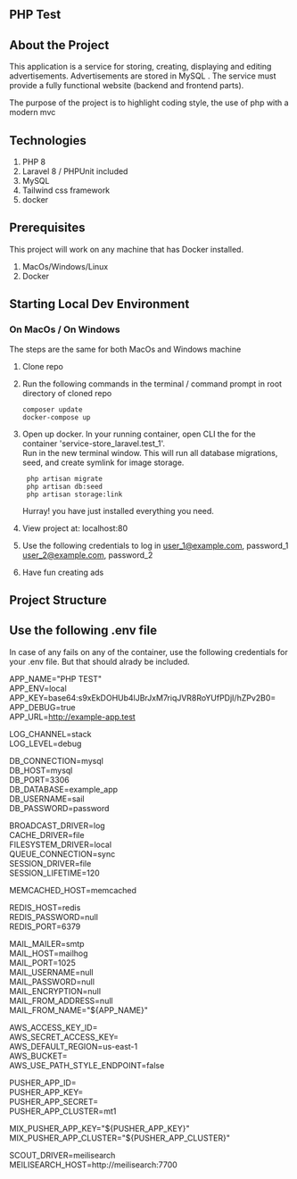 ## PHP Test

## About the Project

This application is a service for storing, creating, displaying and editing advertisements. Advertisements are stored in MySQL . The service must provide a fully functional website (backend and frontend parts).

The purpose of the project is to highlight coding style, the use of php with a modern mvc

## Technologies

1. PHP 8
2. Laravel 8 / PHPUnit included
3. MySQL
4. Tailwind css framework
5. docker

## Prerequisites

This project will work on any machine that has Docker installed.

1. MacOs/Windows/Linux
2. Docker

## Starting Local Dev Environment

### On MacOs / On Windows

The steps are the same for both MacOs and Windows machine

1. Clone repo
2. Run the following commands in the terminal / command prompt in root directory of cloned repo

    ```
    composer update
    docker-compose up
    ```

3. Open up docker. In your running container, open CLI the for the container 'service-store_laravel.test_1'.  
   Run in the new terminal window. This will run all database migrations, seed, and create symlink for image storage.

    ```
     php artisan migrate
     php artisan db:seed
     php artisan storage:link
    ```

    Hurray! you have just installed everything you need.

4. View project at: localhost:80

5. Use the following credentials to log in
   user_1@example.com, password_1  
   user_2@example.com, password_2

6. Have fun creating ads

## Project Structure

## Use the following .env file

In case of any fails on any of the container, use the following credentials for your .env file. But that should alrady be included.

APP_NAME="PHP TEST"  
APP_ENV=local  
APP_KEY=base64:s9xEkDOHUb4lJBrJxM7riqJVR8RoYUfPDjI/hZPv2B0=  
APP_DEBUG=true  
APP_URL=http://example-app.test

LOG_CHANNEL=stack  
LOG_LEVEL=debug

DB_CONNECTION=mysql  
DB_HOST=mysql  
DB_PORT=3306  
DB_DATABASE=example_app  
DB_USERNAME=sail  
DB_PASSWORD=password

BROADCAST_DRIVER=log  
CACHE_DRIVER=file  
FILESYSTEM_DRIVER=local  
QUEUE_CONNECTION=sync  
SESSION_DRIVER=file  
SESSION_LIFETIME=120

MEMCACHED_HOST=memcached

REDIS_HOST=redis  
REDIS_PASSWORD=null  
REDIS_PORT=6379

MAIL_MAILER=smtp  
MAIL_HOST=mailhog  
MAIL_PORT=1025  
MAIL_USERNAME=null  
MAIL_PASSWORD=null  
MAIL_ENCRYPTION=null  
MAIL_FROM_ADDRESS=null  
MAIL_FROM_NAME="${APP_NAME}"

AWS_ACCESS_KEY_ID=  
AWS_SECRET_ACCESS_KEY=  
AWS_DEFAULT_REGION=us-east-1  
AWS_BUCKET=  
AWS_USE_PATH_STYLE_ENDPOINT=false

PUSHER_APP_ID=  
PUSHER_APP_KEY=  
PUSHER_APP_SECRET=  
PUSHER_APP_CLUSTER=mt1

MIX_PUSHER_APP_KEY="${PUSHER_APP_KEY}"  
MIX_PUSHER_APP_CLUSTER="${PUSHER_APP_CLUSTER}"

SCOUT_DRIVER=meilisearch  
MEILISEARCH_HOST=http://meilisearch:7700
